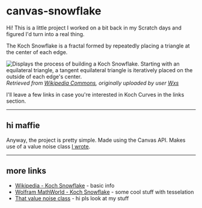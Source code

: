 # canvas-snowflake
Hi! This is a little project I worked on a bit back in my Scratch days and figured I'd turn into a real thing. 

The Koch Snowflake is a fractal formed by repeatedly placing a triangle at the center of each edge. 

![Displays the process of building a Koch Snowflake. Starting with an equilateral triangle, a tangent equilateral triangle is iteratively placed on the outside of each edge's center.](https://upload.wikimedia.org/wikipedia/commons/thumb/d/d9/KochFlake.svg/1024px-KochFlake.svg.png)
*Retrieved from [Wikipedia Commons](https://en.wikipedia.org/wiki/Koch_snowflake#/media/File:KochFlake.svg), originally uploaded by user [Wxs](https://commons.wikimedia.org/wiki/User:Wxs)*

I'll leave a few links in case you're interested in Koch Curves in the links section.

---
## hi maffie
Anyway, the project is pretty simple. Made using the Canvas API. Makes use of a value noise class [I wrote](https://github.com/maffiemaffie/maffie-noise).

---
## more links

- [Wikipedia - Koch Snowflake](https://en.wikipedia.org/wiki/Koch_snowflake) - basic info
- [Wolfram MathWorld - Koch Snowflake](https://mathworld.wolfram.com/KochSnowflake.html) - some cool stuff with tesselation
- [That value noise class]() - hi pls look at my stuff
